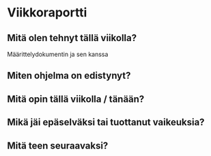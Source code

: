 # Viikkoraportti

## Mitä olen tehnyt tällä viikolla?
Määrittelydokumentin ja sen kanssa

## Miten ohjelma on edistynyt?

## Mitä opin tällä viikolla / tänään?

## Mikä jäi epäselväksi tai tuottanut vaikeuksia? 

## Mitä teen seuraavaksi?
